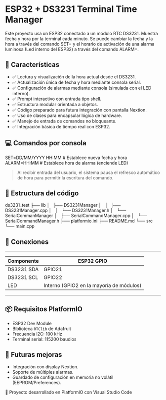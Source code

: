 # ESP32 + DS3231 Terminal Time Manager

Este proyecto usa un ESP32 conectado a un módulo RTC DS3231. Muestra fecha y hora por la terminal cada minuto. Se puede cambiar la fecha y la hora a través del comando SET= y el horario de activación de una alarma luminosa (Led interno del ESP32) a través del comando ALARM=.

## 🔧 Características

- ✅ Lectura y visualización de la hora actual desde el DS3231.
- ✅ Actualización única de fecha y hora mediante consola serial.
- ✅ Configuración de alarmas mediante consola (simulada con el LED interno).
- ✅ Prompt interactivo con entrada tipo shell.
- ✅ Estructura modular orientada a objetos.
- ✅ Código preparado para futura integración con pantalla Nextion.
- ✅ Uso de clases para encapsular lógica de hardware.
- ✅ Manejo de entrada de comandos no bloqueante.
- ✅ Integración básica de tiempo real con ESP32.

## 💻 Comandos por consola

SET=DD/MM/YYYY HH:MM          # Establece nueva fecha y hora
ALARM=HH:MM                   # Establece hora de alarma (enciende LED)


> Al recibir entrada del usuario, el sistema pausa el refresco automático de hora para permitir la escritura del comando.

## 📂 Estructura del código

   ds3231_test
    ├── lib
    │   ├── DS3231Manager
    │   │   ├── DS3231Manager.cpp
    │   │   └── DS3231Manager.h
    │   └── SerialCommanManager
    │       ├── SerialCommandManager.cpp
    │       └── SerialCommandManager.h
    ├── platformio.ini
    ├── README.md
    └── src
        └── main.cpp


## 🔌 Conexiones

---------------------------------------------------------
| Componente | ESP32 GPIO                               |
|------------|------------------------------------------|
| DS3231 SDA | GPIO21                                   |
| DS3231 SCL | GPIO22                                   |
| LED        | Interno (GPIO2 en la mayoría de módulos) |
---------------------------------------------------------

## 📦 Requisitos PlatformIO

- ESP32 Dev Module
- Biblioteca `RTClib` de Adafruit
- Frecuencia I2C: 100 kHz
- Terminal serial: 115200 baudios

## 🧱 Futuras mejoras

- Integración con display Nextion.
- Soporte de múltiples alarmas.
- Guardado de configuración en memoria no volátil (EEPROM/Preferences).

📁 Proyecto desarrollado en PlatformIO con Visual Studio Code